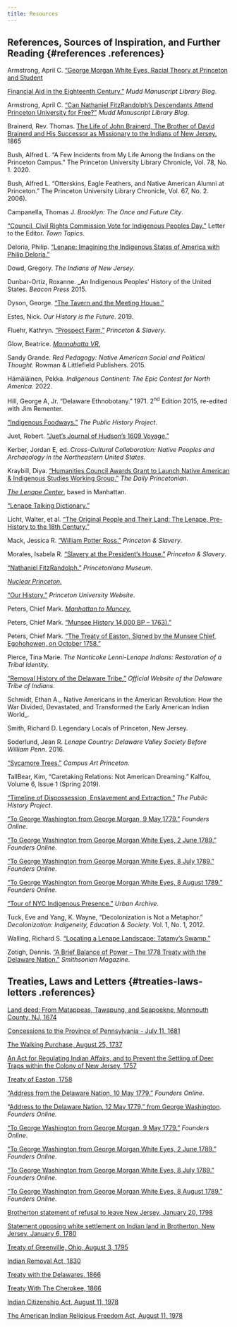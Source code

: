 ```yaml
--- 
title: Resources 
---
```


## References, Sources of Inspiration, and Further Reading {#references .references} 

Armstrong, April C. [“George Morgan White Eyes, Racial Theory at Princeton and Student ](https://blogs.princeton.edu/mudd/2020/09/george-morgan-white-eyes-racial-theories-at-princeton-and-federal-student-aid-in-the-eighteenth-century/)

[Financial Aid in the Eighteenth Century.”](https://blogs.princeton.edu/mudd/2020/09/george-morgan-white-eyes-racial-theories-at-princeton-and-federal-student-aid-in-the-eighteenth-century/) _Mudd Manuscript Library Blog_. 

Armstrong, April C. [“Can Nathaniel FitzRandolph’s Descendants Attend Princeton University for Free?”](https://blogs.princeton.edu/mudd/2015/06/can-nathaniel-fitzrandolphs-descendants-attend-princeton-university-for-free/) _Mudd Manuscript Library Blog_. 

Brainerd, Rev. Thomas. [The Life of John Brainerd, The Brother of David Brainerd and His Successor as Missionary to the Indians of New Jersey.](https://books.google.com/books?id=qZGIKvMFuxgC&pg) 1865

Bush, Alfred L. “A Few Incidents from My Life Among the Indians on the Princeton Campus.” The Princeton University Library Chronicle, Vol. 78, No. 1. 2020.

Bush, Alfred L. “Otterskins, Eagle Feathers, and Native American Alumni at Princeton.” The Princeton University Library Chronicle, Vol. 67, No. 2. 2006).

Campanella, Thomas J. _Brooklyn: The Once and Future City_. 

[“Council, Civil Rights Commission Vote for Indigenous Peoples Day.”](http://www.towntopics.com/wordpress/2019/09/11/council-civil-rights-commission-vote-for-indigenous-peoples-day/) Letter to the Editor. _Town Topics_. 

Deloria, Philip. [“Lenape: Imagining the Indigenous States of America with Philip Deloria.”](https://www.youtube.com/watch?v=AGhB5_oJA2s)

Dowd, Gregory. _The Indians of New Jersey_. 

Dunbar-Ortiz, Roxanne. _An Indigenous Peoples’ History of the United States.  _Beacon Press_ 2015.

Dyson, George. [“The Tavern and the Meeting House.”](https://www.ias.edu/ideas/2009/george-dyson-tavern-and-meeting-house)

Estes, Nick. _Our History is the Future_. 2019.

Fluehr, Kathryn. [“Prospect Farm,”](https://slavery.princeton.edu/stories/prospect-farm#4147) _Princeton & Slavery_. 

Glow, Beatrice. _[Mannahatta VR.](https://beatriceglow.org/mannahatta)_ 

Sandy Grande. _Red Pedagogy: Native American Social and Political Thought._ Rowman & Littlefield Publishers. 2015.

Hämäläinen, Pekka. _Indigenous Continent: The Epic Contest for North America._ 2022.

Hill, George A, Jr. “Delaware Ethnobotany.” 1971. 2<sup>nd</sup> Edition 2015, re-edited with Jim Rementer.

[“Indigenous Foodways.”](https://www.publichistoryproject.org/research/indigenous-foodways/) _The Public History Project_.

Juet, Robert. [“Juet’s Journal of Hudson’s 1609 Voyage.”](http://halfmoon.mus.ny.us/Juets-journal.pdf)

Kerber, Jordan E, ed. _Cross-Cultural Collaboration: Native Peoples and Archaeology in the Northeastern United States._

Kraybill, Diya. [“Humanities Council Awards Grant to Launch Native American & Indigenous Studies Working Group.”](https://www.dailyprincetonian.com/article/2020/12/working-group-grant-native-american-indigenous-studies-princeton) _The Daily Princetonian_. 

_[The Lenape Center](https://thelenapecenter.com/)_, based in Manhattan.

[“Lenape Talking Dictionary.”](https://talk-lenape.org/about-us)

Licht, Walter, et al. [“The Original People and Their Land: The Lenape, Pre-History to the 18th Century.”](https://collaborativehistory.gse.upenn.edu/stories/original-people-and-their-land-lenape-pre-history-18th-century)

Mack, Jessica R. [“William Potter Ross.”](https://slavery.princeton.edu/stories/william-potter-ross) _Princeton & Slavery_.

Morales, Isabela R. [“Slavery at the President’s House.”](https://slavery.princeton.edu/stories/presidents-house) _Princeton & Slavery_.

[“Nathaniel FitzRandolph.”](https://www.princetonianamuseum.org/reference/2ae79241-df86-4baa-b308-90c2b09e8f80) _Princetoniana Museum_. 

_[Nuclear Princeton.](https://nuclearprinceton.princeton.edu/)_ 

[“Our History.”](https://www.princeton.edu/meet-princeton/history) _Princeton University Website_. 

Peters, Chief Mark. _[Manhattan to Muncey.](https://www.youtube.com/channel/UC1NEykKiXR4RqrIsgg5tUKw/videos)_ 

Peters, Chief Mark. [“Munsee History 14,000 BP – 1763).”](https://www.publichistoryproject.org/2021/09/02/munsee-history-from-14000-bp-to-1763/)

Peters, Chief Mark. [“The Treaty of Easton, Signed by the Munsee Chief, Egohohowen, on October 1758.”](https://www.publichistoryproject.org/2021/09/02/the-treaty-of-easton-signed-by-the-munsee-chief-egohohowen-on-october-1758/)

Pierce, Tina Marie. _The Nanticoke Lenni-Lenape Indians: Restoration of a Tribal Identity._

[“Removal History of the Delaware Tribe.”](http://delawaretribe.org/services-and-programs/historic-preservation/removal-history-of-the-delaware-tribe/) _Official Website of the Delaware Tribe of Indians_. 

Schmidt, Ethan A._ Native Americans in the American Revolution: How the War Divided, Devastated, and Transformed the Early American Indian World_. 

Smith, Richard D. Legendary Locals of Princeton, New Jersey. 

Soderlund, Jean R. _Lenape Country: Delaware Valley Society Before William Penn_. 2016. 

[“Sycamore Trees.”](https://artmuseum.princeton.edu/campus-art/sycamore-trees) _Campus Art Princeton_.  

TallBear, Kim, “Caretaking Relations: Not American Dreaming.” Kalfou, Volume 6, Issue 1 (Spring 2019).

[“Timeline of Dispossession, Enslavement and Extraction.”](https://www.publichistoryproject.org/research/a-timeline-of-dispossession-enslavement-and-extraction/) _The Public History Project_. 

[“To George Washington from George Morgan, 9 May 1779.”](https://founders.archives.gov/?q=princeton%20delaware%20indian&s=1611311111&sa=&r=4&sr) _Founders Online_. 

[“To George Washington from George Morgan White Eyes, 2 June 1789.”](https://founders.archives.gov/documents/Washington/05-02-02-0318) _Founders Online_. 

[“To George Washington from George Morgan White Eyes, 8 July 1789.”](https://founders.archives.gov/documents/Washington/05-03-02-0074) _Founders Online_. 

[“To George Washington from George Morgan White Eyes, 8 August 1789.”](https://founders.archives.gov/documents/Washington/05-03-02-0240) _Founders Online_. 

[“Tour of NYC Indigenous Presence.”](https://www.urbanarchive.org/stories/5Cyr9Lj1bki) _Urban Archive_. 

Tuck, Eve and Yang, K. Wayne, “Decolonization is Not a Metaphor.” _Decolonization: Indigeneity, Education & Society_. Vol. 1, No. 1, 2012.

Walling, Richard S. [“Locating a Lenape Landscape: Tatamy’s Swamp.”](https://www.westwindsorhistory.com/uploads/1/2/3/1/123111196/locating_a_lenape_landscape_-_tatamys_swamp.pdf) 

Zotigh, Dennis. [“A Brief Balance of Power – The 1778 Treaty with the Delaware Nation.”](https://www.smithsonianmag.com/blogs/national-museum-american-indian/2018/05/22/1778-delaware-treaty/) _Smithsonian Magazine_. 


## Treaties, Laws and Letters {#treaties-laws-letters .references} 

[Land deed: From Matappeas, Tawapung, and Seapoekne, Monmouth County, NJ, 1674](https://dpul.princeton.edu/lenape/catalog/70795j14c)

[Concessions to the Province of Pennsylvania - July 11, 1681](https://avalon.law.yale.edu/17th_century/pa02.asp)

[The Walking Purchase, August 25, 1737](http://www.phmc.state.pa.us/portal/communities/documents/1681-1776/walking-purchase.html)

[An Act for Regulating Indian Affairs, and to Prevent the Settling of Deer Traps within the Colony of New Jersey, 1757](https://books.google.com/books?id=PA8TAAAAYAAJ&pg=PA134&lpg=PA134&dq=An+Act+for+Regulating+Indian+Affairs,+and+to+Prevent+the+Settling+of+Deer+Traps+within+the+Colony+of+New+Jersey&source=bl&ots=0Vmwo-939o&sig=ACfU3U1hB--_CDhL7QhjayaAuaDc5hn61g&hl=en&sa=X&ved=2ahUKEwjp156Yqon9AhXoElkFHaH8B6IQ6AF6BAgYEAM#v=onepage&q=An%20Act%20for%20Regulating%20Indian%20Affairs%2C%20and%20to%20Prevent%20the%20Settling%20of%20Deer%20Traps%20within%20the%20Colony%20of%20New%20Jersey&f=false)

[Treaty of Easton, 1758](https://www.christies.com/en/lot/lot-3980251)

[“Address from the Delaware Nation, 10 May 1779.”](https://founders.archives.gov/documents/Washington/03-20-02-0361) _Founders Online_. 

“[Address to the Delaware Nation, 12 May 1779,” from George Washington](https://founders.archives.gov/documents/Washington/03-20-02-0388). _Founders Online._

[“To George Washington from George Morgan, 9 May 1779.”](https://founders.archives.gov/?q=princeton%20delaware%20indian&s=1611311111&sa=&r=4&sr) _Founders Online_. 

[“To George Washington from George Morgan White Eyes, 2 June 1789.”](https://founders.archives.gov/documents/Washington/05-02-02-0318) _Founders Online_. 

[“To George Washington from George Morgan White Eyes, 8 July 1789.”](https://founders.archives.gov/documents/Washington/05-03-02-0074) _Founders Online_. 

[“To George Washington from George Morgan White Eyes, 8 August 1789.”](https://founders.archives.gov/documents/Washington/05-03-02-0240) _Founders Online_. 

[Brotherton statement of refusal to leave New Jersey, January 20, 1798](https://www.gilderlehrman.org/collection/glc0054002)

[Statement opposing white settlement on Indian land in Brotherton, New Jersey, January 6, 1780](https://www.gilderlehrman.org/history-resources/spotlight-primary-source/brotherton-indians-new-jersey-1780)

[Treaty of Greenville, Ohio, August 3, 1795](https://www.ohiomemory.org/digital/collection/p267401coll36/id/22214)

[Indian Removal Act, 1830](https://memory.loc.gov/cgi-bin/ampage?collId=llsl&fileName=004/llsl004.db&recNum=458)

[Treaty with the Delawares, 1866](https://treaties.okstate.edu/treaties/treaty-with-the-delawares-1866-0937)

[Treaty With The Cherokee, 1866](https://treaties.okstate.edu/treaties/treaty-with-the-cherokee-1866-0942)

[Indian Citizenship Act, August 11, 1978](https://www.govinfo.gov/content/pkg/COMPS-5293/pdf/COMPS-5293.pdf)

[The American Indian Religious Freedom Act, August 11, 1978](https://www.govinfo.gov/content/pkg/COMPS-5293/pdf/COMPS-5293.pdf)



